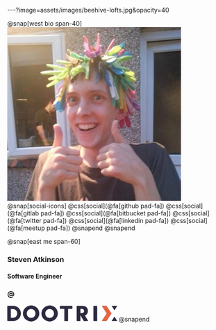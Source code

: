 ---?image=assets/images/beehive-lofts.jpg&opacity=40

@snap[west bio span-40]
![](assets/images/me.jpg)
<br />
@snap[social-icons]
@css[social](@fa[github pad-fa])
@css[social](@fa[gitlab pad-fa])
@css[social](@fa[bitbucket pad-fa])
@css[social](@fa[twitter pad-fa])
@css[social](@fa[linkedin pad-fa])
@css[social](@fa[meetup pad-fa])
@snapend
@snapend

@snap[east me span-60]
### Steven Atkinson

#### Software Engineer
### @
![Dootrix](assets/images/dootrix.png)
@snapend
